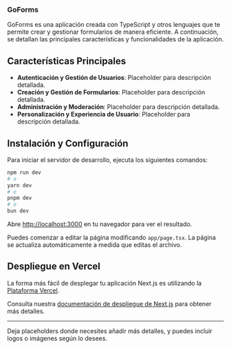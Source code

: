 ### GoForms

GoForms es una aplicación creada con TypeScript y otros lenguajes que te permite crear y gestionar formularios de manera eficiente. A continuación, se detallan las principales características y funcionalidades de la aplicación.

## Características Principales

- **Autenticación y Gestión de Usuarios**: Placeholder para descripción detallada.
- **Creación y Gestión de Formularios**: Placeholder para descripción detallada.
- **Administración y Moderación**: Placeholder para descripción detallada.
- **Personalización y Experiencia de Usuario**: Placeholder para descripción detallada.

## Instalación y Configuración

Para iniciar el servidor de desarrollo, ejecuta los siguientes comandos:

```bash
npm run dev
# o
yarn dev
# o
pnpm dev
# o
bun dev
```

Abre [http://localhost:3000](http://localhost:3000) en tu navegador para ver el resultado.

Puedes comenzar a editar la página modificando `app/page.tsx`. La página se actualiza automáticamente a medida que editas el archivo.

## Despliegue en Vercel

La forma más fácil de desplegar tu aplicación Next.js es utilizando la [Plataforma Vercel](https://vercel.com/new?utm_medium=default-template&filter=next.js&utm_source=create-next-app&utm_campaign=create-next-app).

Consulta nuestra [documentación de despliegue de Next.js](https://nextjs.org/docs/app/building-your-application/deploying) para obtener más detalles.

---

Deja placeholders donde necesites añadir más detalles, y puedes incluir logos o imágenes según lo desees.

